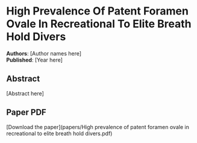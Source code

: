 # High Prevalence Of Patent Foramen Ovale In Recreational To Elite Breath Hold Divers

**Authors**: [Author names here]  
**Published**: [Year here]

## Abstract

[Abstract here]

## Paper PDF

[Download the paper](papers/High prevalence of patent foramen ovale in recreational to elite breath hold divers.pdf)
